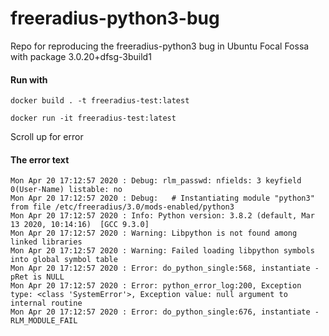 # freeradius-python3-bug
Repo for reproducing the freeradius-python3 bug in Ubuntu Focal Fossa with package 3.0.20+dfsg-3build1

#### Run with
`docker build . -t freeradius-test:latest`

`docker run -it freeradius-test:latest`

Scroll up for error


#### The error text
```
Mon Apr 20 17:12:57 2020 : Debug: rlm_passwd: nfields: 3 keyfield 0(User-Name) listable: no
Mon Apr 20 17:12:57 2020 : Debug:   # Instantiating module "python3" from file /etc/freeradius/3.0/mods-enabled/python3
Mon Apr 20 17:12:57 2020 : Info: Python version: 3.8.2 (default, Mar 13 2020, 10:14:16)  [GCC 9.3.0]
Mon Apr 20 17:12:57 2020 : Warning: Libpython is not found among linked libraries
Mon Apr 20 17:12:57 2020 : Warning: Failed loading libpython symbols into global symbol table
Mon Apr 20 17:12:57 2020 : Error: do_python_single:568, instantiate - pRet is NULL
Mon Apr 20 17:12:57 2020 : Error: python_error_log:200, Exception type: <class 'SystemError'>, Exception value: null argument to internal routine
Mon Apr 20 17:12:57 2020 : Error: do_python_single:676, instantiate - RLM_MODULE_FAIL
```
